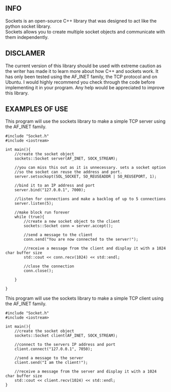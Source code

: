 ## INFO 
Sockets is an open-source C++ library that was designed to act like the python socket library.  
Sockets allows you to create multiple socket objects and communicate with them independently. 

## DISCLAMER 
The current version of this library should be used with extreme caution as the writer has made it to learn more about how C++ and sockets work. 
It has only been tested using the AF_INET family, the TCP protocol and on Ubuntu. 
I would highly recommend you check through the code before implementing it in your program. 
Any help would be appreciated to improve this library. 

## EXAMPLES OF USE 
This program will use the sockets library to make a simple TCP server using the AF_INET family. 
``` 
#include "Socket.h" 
#include <iostream> 

int main(){ 
    //create the socket object 
    sockets::Socket server(AF_INET, SOCK_STREAM); 

    //you can miss this out as it is unnecessary. sets a socket option 
    //so the socket can reuse the address and port. 
    server.setsockopt(SOL_SOCKET, SO_REUSEADDR | SO_REUSEPORT, 1); 

    //bind it to an IP address and port 
    server.bind("127.0.0.1", 7000); 

    //listen for connections and make a backlog of up to 5 connections 
    server.listen(5); 

    //make block run forever 
    while (true){ 
        //create a new socket object to the client 
        sockets::Socket conn = server.accept(); 
        
        //send a message to the client 
        conn.send("You are now connected to the server!"); 

        //receive a message from the client and display it with a 1024 char buffer size
        std::cout << conn.recv(1024) << std::endl; 

        //close the connection 
        conn.close(); 

    } 

} 
```

This program will use the sockets library to make a simple TCP client using the AF_INET family.
```
#include "Socket.h"
#include <iostream>

int main(){
    //create the socket object 
    sockets::Socket client(AF_INET, SOCK_STREAM);

    //connect to the servers IP address and port
    client.connect("127.0.0.1", 7050);

    //send a message to the server
    client.send("I am the client!");
    
    //receive a message from the server and display it with a 1024 char buffer size
    std::cout << client.recv(1024) << std::endl;
}
```













